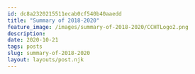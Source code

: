 ```yaml
---
id: dc8a2320215511ecab0cf540b40aaedd
title: "Summary of 2018-2020"
feature_image: /images/summary-of-2018-2020/CCHTLogo2.png
description:
date: 2020-10-21
tags: posts
slug: summary-of-2018-2020
layout: layouts/post.njk
---
```


<div id="adobe-dc-view" style="width: 800px;"></div>
<script src="https://documentcloud.adobe.com/view-sdk/main.js"></script>
<script type="text/javascript">
  document.addEventListener("adobe_dc_view_sdk.ready", function(){ 
    var adobeDCView = new AdobeDC.View({clientId: "5e6e10baac33452b8c976d0964333508", divId: "adobe-dc-view"});
    adobeDCView.previewFile({
      content:{location: {url: "/pdfs/summaryof20182020.pdf"}},
      metaData:{fileName: "summaryof20182020.pdf"}
    }, {embedMode:  "IN_LINE", defaultViewMode: "FIT_WIDTH"});
  });
</script>
